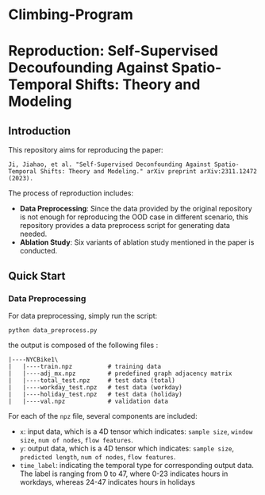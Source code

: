 # Climbing-Program

# Reproduction: Self-Supervised Decoufounding Against Spatio-Temporal Shifts: Theory and Modeling

## Introduction

This repository aims for reproducing the paper:

`Ji, Jiahao, et al. "Self-Supervised Deconfounding Against Spatio-Temporal Shifts: Theory and Modeling." arXiv preprint arXiv:2311.12472 (2023).`

The process of reproduction includes:

* **Data Preprocessing**: Since the data provided by the original repository is not enough for reproducing the OOD case in different scenario, this repository provides a data preprocess script for generating data needed.
* **Ablation Study**: Six variants of ablation study mentioned in the paper is conducted.

## Quick Start

### Data Preprocessing

For data preprocessing, simply run the script:
```
python data_preprocess.py
```
the output is composed of the following files : 
```
|----NYCBike1\
|   |----train.npz          # training data
|   |----adj_mx.npz         # predefined graph adjacency matrix
|   |----total_test.npz     # test data (total)
|   |----workday_test.npz   # test data (workday)
|   |----holiday_test.npz   # test data (holiday)
|   |----val.npz            # validation data
```
For each of the `npz` file, several components are included:

* `x`: input data, which is a 4D tensor which indicates: `sample size`, `window size`, `num of nodes`, `flow features`.
* `y`: output data, which is a 4D tensor which indicates: `sample size`, `predicted length`, `num of nodes`, `flow features`.
* `time_label`: indicating the temporal type for corresponding output data. The label is ranging from 0 to 47, where 0-23 indicates hours in workdays, whereas 24-47 indicates hours in holidays

